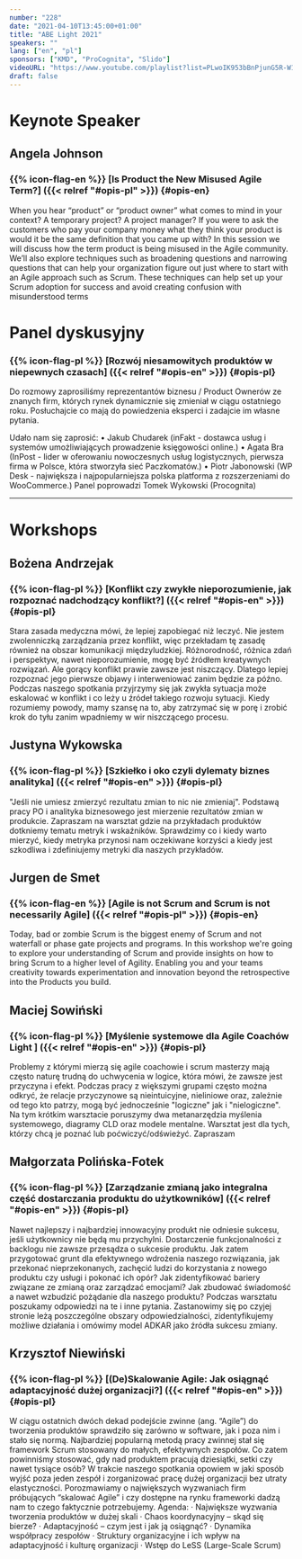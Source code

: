 ```yaml
---
number: "228"
date: "2021-04-10T13:45:00+01:00"
title: "ABE Light 2021"
speakers: ""
lang: ["en", "pl"]
sponsors: ["KMD", "ProCognita", "Slido"]
videoURL: "https://www.youtube.com/playlist?list=PLwoIK953bBnPjunG5R-W1smy5FAd2Qkm0"
draft: false
---
```


# Keynote Speaker

## Angela Johnson
### {{% icon-flag-en %}} [Is Product the New Misused Agile Term?] ({{< relref "#opis-pl" >}}) {#opis-en} 

When you hear “product” or “product owner” what comes to mind in your context? A temporary project? A project manager? If you were to ask the customers who pay your company money what they think your product is would it be the same definition that you came up with?
In this session we will discuss how the term product is being misused in the Agile community. We’ll also explore techniques such as broadening questions and narrowing questions that can help your organization figure out just where to start with an Agile approach such as Scrum. These techniques can help set up your Scrum adoption for success and avoid creating confusion with misunderstood terms

# Panel dyskusyjny

### {{% icon-flag-pl %}} [Rozwój niesamowitych produktów w niepewnych czasach] ({{< relref "#opis-en" >}}) {#opis-pl}

Do rozmowy zaprosiliśmy reprezentantów biznesu / Product Ownerów ze znanych firm, których rynek dynamicznie się zmieniał w ciągu ostatniego roku. Posłuchajcie co mają do powiedzenia eksperci i zadajcie im własne pytania.

Udało nam się zaprosić:
• Jakub Chudarek (inFakt - dostawca usług i systemów umożliwiających prowadzenie księgowości online.)
• Agata Bra (InPost - lider w oferowaniu nowoczesnych usług logistycznych, pierwsza firma w Polsce, która stworzyła sieć Paczkomatów.)
• Piotr Jabonowski (WP Desk - największa i najpopularniejsza polska platforma z rozszerzeniami do WooCommerce.)
Panel poprowadzi Tomek Wykowski (Procognita)

-------------

# Workshops

## Bożena Andrzejak
### {{% icon-flag-pl %}} [Konflikt czy zwykłe nieporozumienie, jak rozpoznać nadchodzący konflikt?] ({{< relref "#opis-en" >}}) {#opis-pl} 

Stara zasada medyczna mówi, że lepiej zapobiegać niż leczyć. Nie jestem zwolenniczką zarządzania przez konflikt, więc przekładam tę zasadę również na obszar komunikacji międzyludzkiej. Różnorodność, różnica zdań i perspektyw, nawet nieporozumienie, mogę być źródłem kreatywnych rozwiązań. Ale gorący konflikt prawie zawsze jest niszczący.
Dlatego lepiej rozpoznać jego pierwsze objawy i interweniować zanim będzie za późno. Podczas naszego spotkania przyjrzymy się jak zwykła sytuacja może eskalować w konflikt i co leży u źródeł takiego rozwoju sytuacji. Kiedy rozumiemy powody, mamy szansę na to, aby zatrzymać się w porę i zrobić krok do tyłu zanim wpadniemy w wir niszczącego procesu.

## Justyna Wykowska
### {{% icon-flag-pl %}} [Szkiełko i oko czyli dylematy biznes analityka] ({{< relref "#opis-en" >}}) {#opis-pl} 

"Jeśli nie umiesz zmierzyć rezultatu zmian to nic nie zmieniaj". Podstawą pracy PO i analityka biznesowego jest mierzenie rezultatów zmian w produkcie. Zapraszam na warsztat gdzie na przykładach produktów dotkniemy tematu metryk i wskaźników. Sprawdzimy co i kiedy warto mierzyć, kiedy metryka przynosi nam oczekiwane korzyści a kiedy jest szkodliwa i zdefiniujemy metryki dla naszych przykładów.

## Jurgen de Smet
### {{% icon-flag-en %}} [Agile is not Scrum and Scrum is not necessarily Agile] ({{< relref "#opis-pl" >}}) {#opis-en} 

Today, bad or zombie Scrum is the biggest enemy of Scrum and not waterfall or phase gate projects and programs. In this workshop we're going to explore your understanding of Scrum and provide insights on how to bring Scrum to a higher level of Agility. Enabling you and your teams creativity towards experimentation and innovation beyond the retrospective into the Products you build.

## Maciej Sowiński
###  {{% icon-flag-pl %}} [Myślenie systemowe dla Agile Coachów Light ] ({{< relref "#opis-en" >}}) {#opis-pl}

Problemy z którymi mierzą się agile coachowie i scrum masterzy mają często naturę trudną do uchwycenia w logice, która mówi, że zawsze jest przyczyna i efekt. Podczas pracy z większymi grupami często można odkryć, że relacje przyczynowe są nieintuicyjne, nieliniowe oraz, zależnie od tego kto patrzy, mogą być jednocześnie "logiczne" jak i "nielogiczne". Na tym krótkim warsztacie poruszymy dwa metanarzędzia myślenia systemowego, diagramy CLD oraz modele mentalne. Warsztat jest dla tych, którzy chcą je poznać lub poćwiczyć/odświeżyć. Zapraszam

## Małgorzata Polińska-Fotek
### {{% icon-flag-pl %}} [Zarządzanie zmianą jako integralna część dostarczania produktu do użytkowników] ({{< relref "#opis-en" >}}) {#opis-pl} 

Nawet najlepszy i najbardziej innowacyjny produkt nie odniesie sukcesu, jeśli użytkownicy nie będą mu przychylni. Dostarczenie funkcjonalności z backlogu nie zawsze przesądza o sukcesie produktu. Jak zatem przygotować grunt dla efektywnego wdrożenia naszego rozwiązania, jak przekonać nieprzekonanych, zachęcić ludzi do korzystania z nowego produktu czy usługi i pokonać ich opór? Jak zidentyfikować bariery związane ze zmianą oraz zarządzać emocjami? Jak zbudować świadomość a nawet wzbudzić pożądanie dla naszego produktu? Podczas warsztatu poszukamy odpowiedzi na te i inne pytania. Zastanowimy się po czyjej stronie leżą poszczególne obszary odpowiedzialności, zidentyfikujemy możliwe działania i omówimy model ADKAR jako źródła sukcesu zmiany.

## Krzysztof Niewiński
### {{% icon-flag-pl %}} [(De)Skalowanie Agile: Jak osiągnąć adaptacyjność dużej organizacji?] ({{< relref "#opis-en" >}}) {#opis-pl} 

W ciągu ostatnich dwóch dekad podejście zwinne (ang. “Agile”) do tworzenia produktów sprawdziło się zarówno w software, jak i poza nim i stało się normą. Najbardziej popularną metodą pracy zwinnej stał się framework Scrum stosowany do małych, efektywnych zespołów. Co zatem powinniśmy stosować, gdy nad produktem pracują dziesiątki, setki czy nawet tysiące osób? W trakcie naszego spotkania opowiem w jaki sposób wyjść poza jeden zespół i zorganizować pracę dużej organizacji bez utraty elastyczności. Porozmawiamy o największych wyzwaniach firm próbujących “skalować Agile” i czy dostępne na rynku frameworki dadzą nam to czego faktycznie potrzebujemy.
Agenda:
· Największe wyzwania tworzenia produktów w dużej skali
· Chaos koordynacyjny – skąd się bierze?
· Adaptacyjność – czym jest i jak ją osiągnąć?
· Dynamika współpracy zespołów
· Struktury organizacyjne i ich wpływ na adaptacyjność i kulturę organizacji
· Wstęp do LeSS (Large-Scale Scrum)
